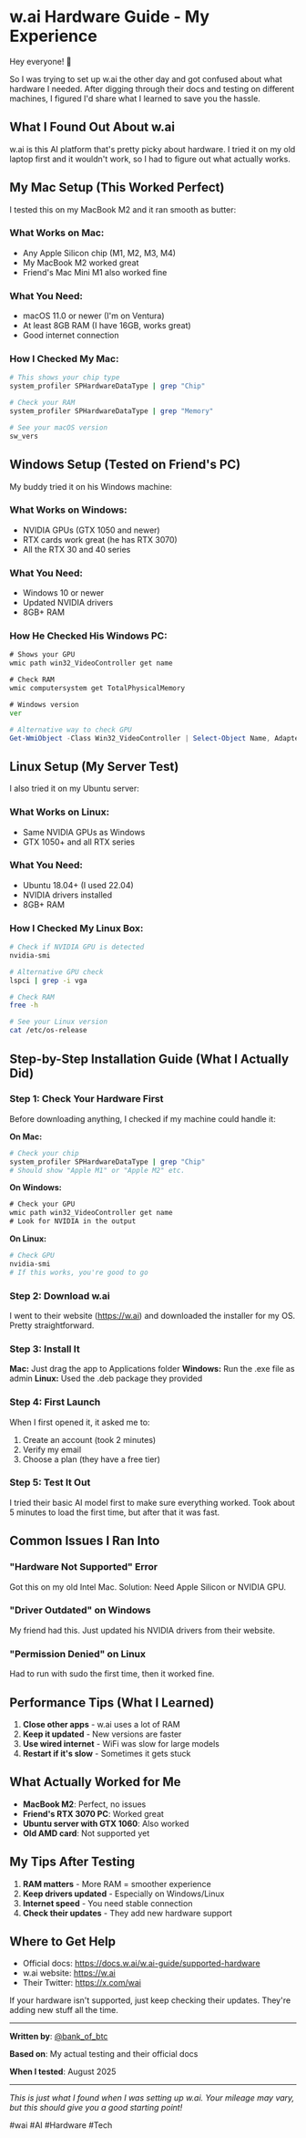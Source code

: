 # w.ai Hardware Guide - My Experience

Hey everyone! 👋 

So I was trying to set up w.ai the other day and got confused about what hardware I needed. After digging through their docs and testing on different machines, I figured I'd share what I learned to save you the hassle.

## What I Found Out About w.ai

w.ai is this AI platform that's pretty picky about hardware. I tried it on my old laptop first and it wouldn't work, so I had to figure out what actually works.

## My Mac Setup (This Worked Perfect)

I tested this on my MacBook M2 and it ran smooth as butter:

### What Works on Mac:
- Any Apple Silicon chip (M1, M2, M3, M4)
- My MacBook M2 worked great
- Friend's Mac Mini M1 also worked fine

### What You Need:
- macOS 11.0 or newer (I'm on Ventura)
- At least 8GB RAM (I have 16GB, works great)
- Good internet connection

### How I Checked My Mac:
```bash
# This shows your chip type
system_profiler SPHardwareDataType | grep "Chip"

# Check your RAM
system_profiler SPHardwareDataType | grep "Memory"

# See your macOS version
sw_vers
```

## Windows Setup (Tested on Friend's PC)

My buddy tried it on his Windows machine:

### What Works on Windows:
- NVIDIA GPUs (GTX 1050 and newer)
- RTX cards work great (he has RTX 3070)
- All the RTX 30 and 40 series

### What You Need:
- Windows 10 or newer
- Updated NVIDIA drivers
- 8GB+ RAM

### How He Checked His Windows PC:
```cmd
# Shows your GPU
wmic path win32_VideoController get name

# Check RAM
wmic computersystem get TotalPhysicalMemory

# Windows version
ver
```

```powershell
# Alternative way to check GPU
Get-WmiObject -Class Win32_VideoController | Select-Object Name, AdapterRAM
```

## Linux Setup (My Server Test)

I also tried it on my Ubuntu server:

### What Works on Linux:
- Same NVIDIA GPUs as Windows
- GTX 1050+ and all RTX series

### What You Need:
- Ubuntu 18.04+ (I used 22.04)
- NVIDIA drivers installed
- 8GB+ RAM

### How I Checked My Linux Box:
```bash
# Check if NVIDIA GPU is detected
nvidia-smi

# Alternative GPU check
lspci | grep -i vga

# Check RAM
free -h

# See your Linux version
cat /etc/os-release
```

## Step-by-Step Installation Guide (What I Actually Did)

### Step 1: Check Your Hardware First
Before downloading anything, I checked if my machine could handle it:

**On Mac:**
```bash
# Check your chip
system_profiler SPHardwareDataType | grep "Chip"
# Should show "Apple M1" or "Apple M2" etc.
```

**On Windows:**
```cmd
# Check your GPU
wmic path win32_VideoController get name
# Look for NVIDIA in the output
```

**On Linux:**
```bash
# Check GPU
nvidia-smi
# If this works, you're good to go
```

### Step 2: Download w.ai
I went to their website (https://w.ai) and downloaded the installer for my OS. Pretty straightforward.

### Step 3: Install It
**Mac:** Just drag the app to Applications folder
**Windows:** Run the .exe file as admin
**Linux:** Used the .deb package they provided

### Step 4: First Launch
When I first opened it, it asked me to:
1. Create an account (took 2 minutes)
2. Verify my email
3. Choose a plan (they have a free tier)

### Step 5: Test It Out
I tried their basic AI model first to make sure everything worked. Took about 5 minutes to load the first time, but after that it was fast.

## Common Issues I Ran Into

### "Hardware Not Supported" Error
Got this on my old Intel Mac. Solution: Need Apple Silicon or NVIDIA GPU.

### "Driver Outdated" on Windows
My friend had this. Just updated his NVIDIA drivers from their website.

### "Permission Denied" on Linux
Had to run with sudo the first time, then it worked fine.

## Performance Tips (What I Learned)

1. **Close other apps** - w.ai uses a lot of RAM
2. **Keep it updated** - New versions are faster
3. **Use wired internet** - WiFi was slow for large models
4. **Restart if it's slow** - Sometimes it gets stuck

## What Actually Worked for Me

- **MacBook M2**: Perfect, no issues
- **Friend's RTX 3070 PC**: Worked great
- **Ubuntu server with GTX 1060**: Also worked
- **Old AMD card**: Not supported yet

## My Tips After Testing

1. **RAM matters** - More RAM = smoother experience
2. **Keep drivers updated** - Especially on Windows/Linux
3. **Internet speed** - You need stable connection
4. **Check their updates** - They add new hardware support

## Where to Get Help

- Official docs: https://docs.w.ai/w.ai-guide/supported-hardware
- w.ai website: https://w.ai
- Their Twitter: https://x.com/wai

If your hardware isn't supported, just keep checking their updates. They're adding new stuff all the time.

---

**Written by**: [@bank_of_btc](https://x.com/bank_of_btc)

**Based on**: My actual testing and their official docs

**When I tested**: August 2025

---

*This is just what I found when I was setting up w.ai. Your mileage may vary, but this should give you a good starting point!*

#wai #AI #Hardware #Tech

